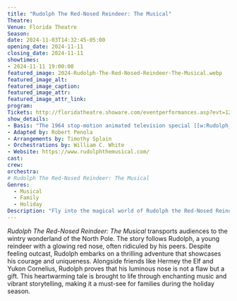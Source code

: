 ```yaml
---
title: "Rudolph The Red-Nosed Reindeer: The Musical"
Theatre: 
Venue: Florida Theatre
Season: 
date: 2024-11-03T14:32:45-05:00
opening_date: 2024-11-11 
closing_date: 2024-11-11 
showtimes: 
- 2024-11-11 19:00:00
featured_image: 2024-Rudolph-The-Red-Nosed-Reindeer-The-Musical.webp
featured_image_alt: 
featured_image_caption: 
featured_image_attr: 
featured_image_attr_link: 
program:
Tickets: http://floridatheatre.showare.com/eventperformances.asp?evt=1222&_gl=1*ktgtiv*_ga*MTYwMDExNTU5Mi4xNzMwNjYyMzEw*_ga_6ED7RSRK60*MTczMDY2MjMxMC4xLjEuMTczMDY2MjM3NC42MC4wLjE2NTQzOTkxOTg.
show_details: 
- Basis: "The 1964 stop-motion animated television special [[w:Rudolph_the_Red-Nosed_Reindeer_(TV_special)|Rudolph the Red-Nosed Reindeer]]"
- Adapted by: Robert Penola
- Arrangements by: Timothy Splain
- Orchestrations by: William C. White
- Website: https://www.rudolphthemusical.com/
cast:
crew:
orchestra:
# Rudolph The Red-Nosed Reindeer: The Musical
Genres:
  - Musical
  - Family
  - Holiday
Description: "Fly into the magical world of Rudolph the Red-Nosed Reindeer, where this beloved holiday tale comes to life with enchanting music and vibrant storytelling."
---
```

*Rudolph The Red-Nosed Reindeer: The Musical* transports audiences to the wintry wonderland of the North Pole. The story follows Rudolph, a young reindeer with a glowing red nose, often ridiculed by his peers. Despite feeling outcast, Rudolph embarks on a thrilling adventure that showcases his courage and uniqueness. Alongside friends like Hermey the Elf and Yukon Cornelius, Rudolph proves that his luminous nose is not a flaw but a gift. This heartwarming tale is brought to life through enchanting music and vibrant storytelling, making it a must-see for families during the holiday season.